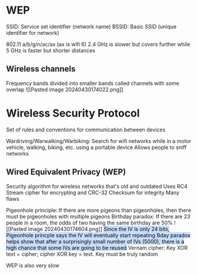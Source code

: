 # WEP
SSID: Service set identifier (network name)
BSSID: Basic SSID (unique identifier for network)

802.11 a/b/g/n/ac/ax (ax is wifi 6)
2.4 GHz is slower but covers further while 5 GHz is faster but shorter distances

## Wireless channels
Frequency bands divided into smaller bands called channels with some overlap
![[Pasted image 20240430174022.png]]

# Wireless Security Protocol
Set of rules and conventions for communication between devices

Wardriving/Warwalking/Warbiking: Search for wifi networks while in a motor vehicle, walking, biking, etc. using a portable device
Allows people to sniff networks

## Wired Equivalent Privacy (WEP)
Security algorithm for wireless networks that's old and outdated
Uses RC4 Stream cipher for encrypting and CRC-32 Checksum for integrity
Many flaws

Pigeonhole principle: If there are more pigeons than pigeonholes, then there must be pigeonholes with multiple pigeons 
Birthday paradox: If there are 23 people in a room, the odds of two having the same birthday are 50%
![[Pasted image 20240430174604.png]]
<mark style="background: #ADCCFFA6;">Since the IV is only 24 bits, Pigeonhole princple says the IV will eventually start repeating </mark>
<mark style="background: #ADCCFFA6;">Bday paradox helps show that after a surprisingly small number of IVs (5000), there is a high chance that some IVs are going to be reused</mark>
Vernam cipher: Key XOR text = cipher; cipher XOR key = text. 
	Key must be truly random

WEP is also very slow